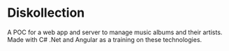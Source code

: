 # Diskollection
A POC for a web app and server to manage music albums and their artists. Made with C# .Net and Angular as a training on these technologies. 
